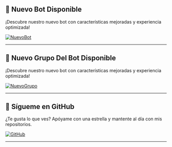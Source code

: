 ## 🚀 Nuevo Bot Disponible

¡Descubre nuestro nuevo bot con características mejoradas y experiencia optimizada!

[![NuevoBot](https://img.shields.io/badge/Nuevo-Bot-ff69b4?style=for-the-badge&logo=github&logoColor=white)](https://github.com/DevAlexJs/AlyaBot-MD)

---

## 🐞 Nuevo Grupo Del Bot Disponible

¡Descubre nuestro nuevo bot con características mejoradas y experiencia optimizada!

[![NuevoGrupo](https://img.shields.io/badge/Nuevo-Grupo-ff69b4?style=for-the-badge&logo=whatsapp&logoColor=white)](https://stellarwa.xyz/stellar)

---

## 🌟 Sígueme en GitHub

¿Te gusta lo que ves? Apóyame con una estrella y mantente al día con mis repositorios.

[![GitHub](https://img.shields.io/badge/Sígueme-en%20GitHub-24292e?style=for-the-badge&logo=github&logoColor=white)](https://github.com/DevAlexJs)

---